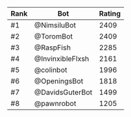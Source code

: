 Rank|Bot|Rating
---|---|---
#1|@NimsiluBot|2409
#2|@ToromBot|2409
#3|@RaspFish|2285
#4|@InvinxibleFlxsh|2161
#5|@colinbot|1996
#6|@OpeningsBot|1818
#7|@DavidsGuterBot|1499
#8|@pawnrobot|1205
